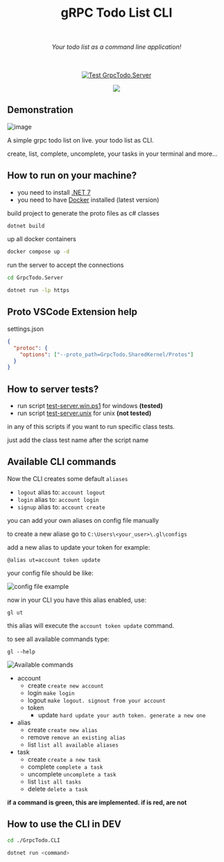 <h1 align="center">gRPC Todo List CLI</h1>

<br />
<br />

<div align="center">
  <i>
    Your todo list as a command line application!
  </i>
</div>

<br />
<br />

<div align="center">
  
  [![Test GrpcTodo.Server](https://github.com/marcos-venicius/grpc-todo-list-cli/actions/workflows/test-server.yml/badge.svg)](https://github.com/marcos-venicius/grpc-todo-list-cli/actions/workflows/test-server.yml)
  
</div>

<div align="center">
  <img src="./docs/images/structure.png">
</div>

## Demonstration 

![image](https://github.com/marcos-venicius/grpc-todo-list-cli/assets/94018427/cdcb2b0e-5dc3-474c-8b8c-502d7b292e7a)

A simple grpc todo list on live. your todo list as CLI.

create, list, complete, uncomplete, your tasks in your terminal and more...

## How to run on your machine?

- you need to install [.NET 7](https://dotnet.microsoft.com/en-us/download/dotnet/7.0)
- you need to have [Docker](https://www.docker.com/) installed (latest version)

build project to generate the proto files as c# classes

```bash
dotnet build
```

up all docker containers

```bash
docker compose up -d
```

run the server to accept the connections

```bash
cd GrpcTodo.Server
```

```bash
dotnet run -lp https
```

## Proto VSCode Extension help

settings.json

```json
{
  "protoc": {
    "options": ["--proto_path=GrpcTodo.SharedKernel/Protos"]
  }
}
```

## How to server tests?

- run script [test-server.win.ps1](./test-server.win.ps1) for windows **(tested)**
- run script [test-server.unix](./test-server.unix) for unix **(not tested)**

in any of this scripts if you want to run specific class tests.

just add the class test name after the script name

## Available CLI commands

Now the CLI creates some default `aliases`

- `logout` alias to: `account logout`
- `login` alias to: `account login`
- `signup` alias to: `account create`

you can add your own aliases on config file manually

to create a new aliase go to `C:\Users\<your_user>\.gl\configs`

add a new alias to update your token for example:

```shell
@alias ut=account token update
```

your config file should be like:

![config file example](./docs/images/config-file-example.png "config file example")

now in your CLI you have this alias enabled, use:

```shell
gl ut
```

this alias will execute the `account token update` command.

to see all available commands type:

```shell
gl --help
```

![Available commands](https://user-images.githubusercontent.com/94018427/230500687-ff73463c-1ed1-4ae0-8af7-efc0dde6ef45.png "Available commands")

- account
  - create `create new account`
  - login `make login`
  - logout `make logout. signout from your account`
  - token
    - update `hard update your auth token. generate a new one`
- alias
  - create `create new alias`
  - remove `remove an existing alias`
  - list `list all available aliases`
- task
  - create `create a new task`
  - complete `complete a task`
  - uncomplete `uncomplete a task`
  - list `list all tasks`
  - delete `delete a task`

**if a command is green, this are implemented. if is red, are not**

## How to use the CLI in DEV

```bash
cd ./GrpcTodo.CLI
```

```bash
dotnet run <command>
```
